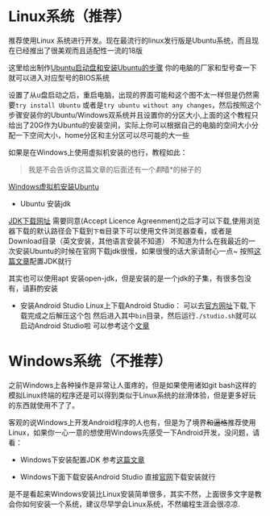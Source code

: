 # Linux系统（推荐）

推荐使用Linux 系统进行开发。现在最流行的linux发行版是Ubuntu系统，而且现在已经推出了很美观而且适配性一流的18版

这里给出制作[Ubuntu启动盘和安装Ubuntu的步骤](https://jingyan.baidu.com/article/3c48dd348bc005e10be358eb.html)
你的电脑的厂家和型号查一下就可以进入对应型号的BIOS系统

设置了从u盘启动之后，重启电脑，出现的界面可能和这个图不太一样但是仍然需要``try install Ubuntu`` 或者是`try ubuntu without any changes`，然后按照这个步骤安装你的Ubuntu/Windows双系统并且设置你的分区大小,上面的这个教程只给出了20G作为Ubuntu的安装空间，实际上你可以根据自己的电脑的空间大小分配一下空间大小，home分区和主分区可以尽可能的大一些

如果是在Windows上使用虚拟机安装的也行，教程如此：

> 我是不会告诉你这篇文章的后面还有一个*翻*墙*的梯子的

[Windows虚拟机安装Ubuntu](https://darren2017.github.io/2018/07/19/%E6%9C%A8%E7%8A%80%E6%98%9F%E8%AE%A1%E5%88%92-Linux%E8%99%9A%E6%8B%9F%E6%9C%BA%E5%AE%89%E8%A3%85/)

- Ubuntu 安装jdk


[JDK下载网址](http://www.oracle.com/technetwork/java/javase/downloads/jdk8-downloads-2133151.html)
需要同意(Accept Licence Agreenment)之后才可以下载,使用浏览器下载的默认路径会下载到``下载``目录下可以使用文件浏览器查看，或者是Download目录（英文安装，其他语言安装不知道）
不知道为什么在我最近的一次安装Ubuntu的时候在官网下载jdk很慢，如果很慢的话大家请耐心一点~
按照[这篇文章](https://www.linuxidc.com/Linux/2015-01/112030.htm)配置JDK就行

其实也可以使用apt 安装open-jdk，但是安装的是一个jdk的子集，有很多包没有，请斟酌安装

- 安装Android Studio
Linux上下载Android Studio：
可以去[官方网址](https://developer.android.google.cn/studio/)下载,下载完成之后解压这个包 然后进入其中``bin``目录，然后运行``./studio.sh``就可以启动Android Studio啦
可以参考这个[文章](https://baijiahao.baidu.com/s?id=1593699721619447275&wfr=spider&for=pc)

# Windows系统（不推荐）

之前Windows上各种操作是非常让人蛋疼的，但是如果使用诸如git bash这样的模拟Linux终端的程序还是可以得到类似于Linux系统的丝滑体验，但是更多好玩的东西就使用不了了。

客观的说Windows上开发Android程序的人也有，但是为了境界~~和逼格~~推荐使用Linux，如果你一心一意的想使用Windows先感受一下Android开发，没问题，请看：

- Windows下安装配置JDK
参考[这篇文章](https://jingyan.baidu.com/article/db55b609fa946e4ba20a2f56.html)

- Windows下面下载安装Android Studio
直接[官网](https://developer.android.google.cn/studio/)下载安装就行

是不是看起来Windows安装比Linux安装简单很多，其实不然，上面很多文字是教会你如何安装一个系统，建议尽早学会Linux系统，不然编程生涯会很凉凉.
